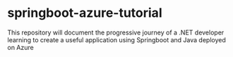 # springboot-azure-tutorial
This repository will document the progressive journey of a .NET developer learning to create a useful application using Springboot and Java deployed on Azure
